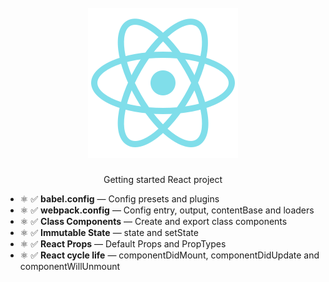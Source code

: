 <h1 align="center">
<br>
  <img src="https://github.com/johnnypeixoto/images/blob/master/icons8-color-240.png" alt="React">
<br>
</h1>

<p align="center">Getting started React project</p>


- ⚛️ ✅ **babel.config** — Config presets and plugins
- ⚛️ ✅ **webpack.config** — Config entry, output, contentBase and loaders  
- ⚛️ ✅ **Class Components** — Create and export class components
- ⚛️ ✅ **Immutable State** — state and setState
- ⚛️ ✅ **React Props** — Default Props and PropTypes
- ⚛️ ✅ **React cycle life** — componentDidMount, componentDidUpdate and componentWillUnmount
